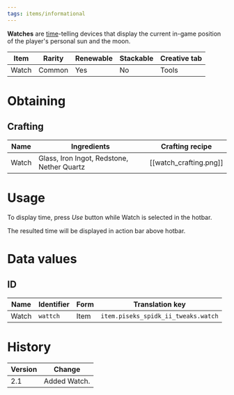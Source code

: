 ```yaml
---
tags: items/informational
---
```


**Watches** are [time](https://minecraft.fandom.com/wiki/Daylight_cycle "Daylight cycle")-telling devices that display the current in-game position of the player's personal sun and the moon.

| Item  | Rarity | Renewable | Stackable | Creative tab |
| ----- | ------ | --------- | --------- | ------------ |
| Watch | Common | Yes       | No        | Tools        |

# Obtaining
## Crafting

| Name  | Ingredients                                | Crafting recipe        |
| ----- | ------------------------------------------ | ---------------------- |
| Watch | Glass, Iron Ingot, Redstone, Nether Quartz | [[watch_crafting.png]] |

# Usage

To display time, press _Use_ button while Watch is selected in the hotbar.

The resulted time will be displayed in action bar above hotbar.

# Data values
## ID

| Name  | Identifier | Form | Translation key                           |
| ----- | ---------- | ---- | ----------------------------------------- |
| Watch | `wattch`   | Item | `item.piseks_spidk_ii_tweaks.watch` |

# History

| Version | Change       |
| ------- | ------------ |
| 2.1     | Added Watch. | 